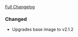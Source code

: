 [Full Changelog][changelog]

### Changed

- Upgrades base image to v2.1.2

[changelog]: https://github.com/hassio-addons/addon-example/compare/v1.5.0...v1.5.1
